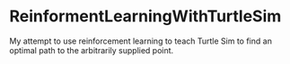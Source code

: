 # ReinformentLearningWithTurtleSim
My attempt to use reinforcement learning to teach Turtle Sim to find an optimal path to the arbitrarily supplied point.
